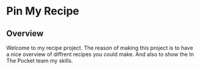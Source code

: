 # Pin My Recipe

## Overview

Welcome to my recipe project. The reason of making this project is to have a nice overview of diffrent recipes you could make. And also to show the In The Pocket team my skills.
